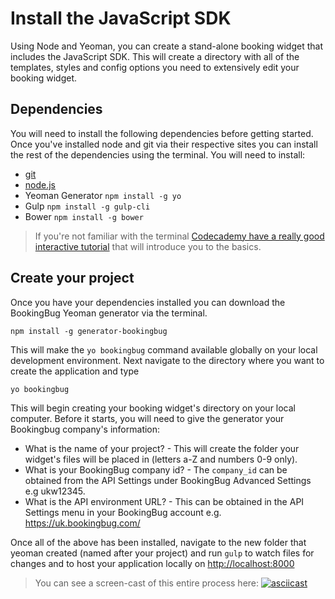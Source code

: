 # Install the JavaScript SDK

Using Node and Yeoman, you can create a stand-alone booking widget that includes the JavaScript SDK. This will create a directory with all of the templates, styles and config options you need to extensively edit your booking widget.

## Dependencies
You will need to install the following dependencies before getting started. Once you've installed node and git via their respective sites you can install the rest of the dependencies using the terminal. You will need to install:

- [git](github.com)
- [node.js](https://nodejs.org/en/)
- Yeoman Generator `npm install -g yo` 
- Gulp `npm install -g gulp-cli`
- Bower `npm install -g bower`

> If you're not familiar with the terminal [Codecademy have a really good interactive tutorial](https://www.codecademy.com/ru/courses/learn-the-command-line/lessons/navigation/exercises/your-first-command) that will introduce you to the basics.

## Create your project
Once you have your dependencies installed you can download the BookingBug Yeoman generator via the terminal.

```
npm install -g generator-bookingbug
```

This will make the `yo bookingbug` command available globally on your local development environment. Next navigate to the directory where you want to create the application and type

```
yo bookingbug
```

This will begin creating your booking widget's directory on your local computer. Before it starts, you will need to give the generator your Bookingbug company's information:

- What is the name of your project? - This will create the folder your widget's files will be placed in (letters a-Z and numbers 0-9 only).
- What is your BookingBug company id? - The `company_id` can be obtained from the API Settings under BookingBug Advanced Settings e.g ukw12345.
- What is the API environment URL? - This can be obtained in the API Settings menu in your BookingBug account e.g. https://uk.bookingbug.com/

Once all of the above has been installed, navigate to the new folder that yeoman created (named after your project) and run `gulp` to watch files for changes and to host your application locally on [http://localhost:8000](http://localhost:8000)

> You can see a screen-cast of this entire process here:
[![asciicast](https://asciinema.org/a/1ik46ji01fgxyfs5j669knvs6.png)](https://asciinema.org/a/1ik46ji01fgxyfs5j669knvs6?speed=2)
